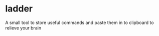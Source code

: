 # ladder
A small tool to store useful commands and paste them in to clipboard to relieve your brain
